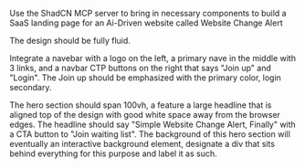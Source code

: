 Use the ShadCN MCP server to bring in necessary components to build a SaaS landing page for an Ai-Driven website called Website Change Alert

The design should be fully fluid.

Integrate a navebar with a logo on the left, a primary nave in the middle with 3 links, and a navbar CTP buttons on the right that says "Join up" and "Login".
The Join up should be emphasized with the primary color, login secondary.

The hero section should span 100vh, a feature a large headline that is aligned top of the design with good white space away from the browser edges.
The headline should say "Simple Website Change Alert, Finally" with a CTA button to "Join waiting list".
The background of this hero section will eventually an interactive background element, designate a div that sits behind everything for this purpose and label it as such.
